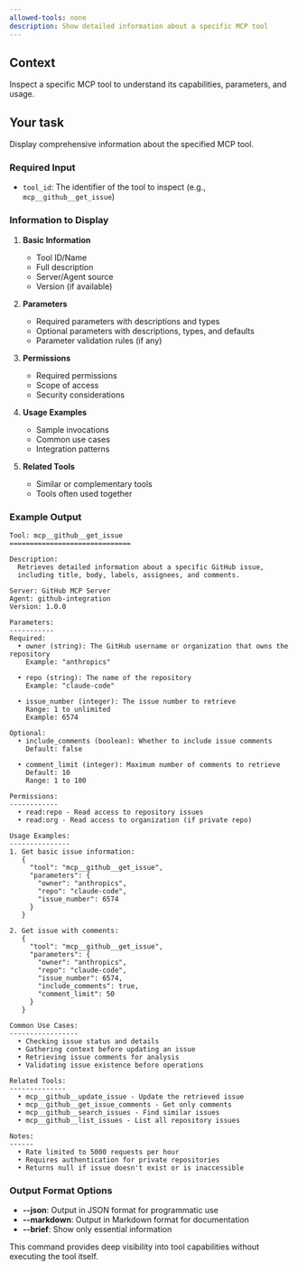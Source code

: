 ```yaml
---
allowed-tools: none
description: Show detailed information about a specific MCP tool
---
```


## Context

Inspect a specific MCP tool to understand its capabilities, parameters, and usage.

## Your task

Display comprehensive information about the specified MCP tool.

### Required Input

- `tool_id`: The identifier of the tool to inspect (e.g., `mcp__github__get_issue`)

### Information to Display

1. **Basic Information**
   - Tool ID/Name
   - Full description
   - Server/Agent source
   - Version (if available)

2. **Parameters**
   - Required parameters with descriptions and types
   - Optional parameters with descriptions, types, and defaults
   - Parameter validation rules (if any)

3. **Permissions**
   - Required permissions
   - Scope of access
   - Security considerations

4. **Usage Examples**
   - Sample invocations
   - Common use cases
   - Integration patterns

5. **Related Tools**
   - Similar or complementary tools
   - Tools often used together

### Example Output

```
Tool: mcp__github__get_issue
==============================

Description:
  Retrieves detailed information about a specific GitHub issue,
  including title, body, labels, assignees, and comments.

Server: GitHub MCP Server
Agent: github-integration
Version: 1.0.0

Parameters:
-----------
Required:
  • owner (string): The GitHub username or organization that owns the repository
    Example: "anthropics"
  
  • repo (string): The name of the repository
    Example: "claude-code"
  
  • issue_number (integer): The issue number to retrieve
    Range: 1 to unlimited
    Example: 6574

Optional:
  • include_comments (boolean): Whether to include issue comments
    Default: false
  
  • comment_limit (integer): Maximum number of comments to retrieve
    Default: 10
    Range: 1 to 100

Permissions:
------------
  • read:repo - Read access to repository issues
  • read:org - Read access to organization (if private repo)

Usage Examples:
---------------
1. Get basic issue information:
   {
     "tool": "mcp__github__get_issue",
     "parameters": {
       "owner": "anthropics",
       "repo": "claude-code",
       "issue_number": 6574
     }
   }

2. Get issue with comments:
   {
     "tool": "mcp__github__get_issue",
     "parameters": {
       "owner": "anthropics",
       "repo": "claude-code",
       "issue_number": 6574,
       "include_comments": true,
       "comment_limit": 50
     }
   }

Common Use Cases:
-----------------
  • Checking issue status and details
  • Gathering context before updating an issue
  • Retrieving issue comments for analysis
  • Validating issue existence before operations

Related Tools:
--------------
  • mcp__github__update_issue - Update the retrieved issue
  • mcp__github__get_issue_comments - Get only comments
  • mcp__github__search_issues - Find similar issues
  • mcp__github__list_issues - List all repository issues

Notes:
------
  • Rate limited to 5000 requests per hour
  • Requires authentication for private repositories
  • Returns null if issue doesn't exist or is inaccessible
```

### Output Format Options

- **--json**: Output in JSON format for programmatic use
- **--markdown**: Output in Markdown format for documentation
- **--brief**: Show only essential information

This command provides deep visibility into tool capabilities without executing the tool itself.